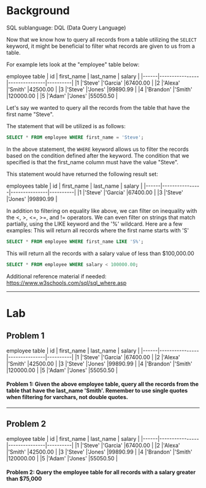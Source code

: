 # Background

SQL sublanguage: DQL (Data Query Language)

Now that we know how to query all records from a table utilizing the `SELECT` keyword, it might be beneficial to filter what records are given to us from a table.

For example lets look at the "employee" table below:

employee table
| id | first_name | last_name | salary |
|------|----------------|---------------|----------|
|1 |'Steve' |'Garcia' |67400.00 |
|2 |'Alexa' |'Smith' |42500.00 |
|3 |'Steve' |'Jones' |99890.99 |
|4 |'Brandon' |'Smith' |120000.00 |
|5 |'Adam' |'Jones' |55050.50 |

Let's say we wanted to query all the records from the table that have the first name "Steve".

The statement that will be utilized is as follows:

```sql
SELECT * FROM employee WHERE first_name = 'Steve';
```

In the above statement, the `WHERE` keyword allows us to filter the records based on the condition defined after the keyword.
The condition that we specified is that the first_name column must have the value "Steve".

This statement would have returned the following result set:

employees table
| id | first_name | last_name | salary |
|------|----------------|---------------|----------|
|1 |'Steve' |'Garcia' |67400.00 |
|3 |'Steve' |'Jones' |99890.99 |

In addition to filtering on equality like above, we can filter on inequality with the <, >, <=, >=, and != operators.
We can even filter on strings that match partially, using the LIKE keyword and the '%' wildcard. Here are a few examples:
This will return all records where the first name starts with 'S'

```sql
SELECT * FROM employee WHERE first_name LIKE 'S%';
```

This will return all the records with a salary value of less than $100,000.00

```sql
SELECT * FROM employee WHERE salary < 100000.00;
```

Additional reference material if needed: https://www.w3schools.com/sql/sql_where.asp

---

# Lab

## Problem 1

employee table
| id | first_name | last_name | salary |
|------|----------------|---------------|----------|
|1 |'Steve' |'Garcia' |67400.00 |
|2 |'Alexa' |'Smith' |42500.00 |
|3 |'Steve' |'Jones' |99890.99 |
|4 |'Brandon' |'Smith' |120000.00 |
|5 |'Adam' |'Jones' |55050.50 |

#### Problem 1: Given the above employee table, query all the records from the table that have the last_name 'Smith'. Remember to use single quotes when filtering for varchars, not double quotes.

---

## Problem 2

employee table
| id | first_name | last_name | salary |
|------|----------------|---------------|----------|
|1 |'Steve' |'Garcia' |67400.00 |
|2 |'Alexa' |'Smith' |42500.00 |
|3 |'Steve' |'Jones' |99890.99 |
|4 |'Brandon' |'Smith' |120000.00 |
|5 |'Adam' |'Jones' |55050.50 |

#### Problem 2: Query the employee table for all records with a salary greater than $75,000
